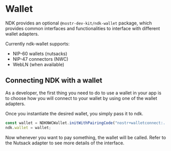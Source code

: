 # Wallet

NDK provides an optional `@nostr-dev-kit/ndk-wallet` package, which provides common interfaces and functionalities to interface with different wallet adapters.

Currently ndk-wallet supports:

- NIP-60 wallets (nutsacks)
- NIP-47 connectors (NWC)
- WebLN (when available)

## Connecting NDK with a wallet

As a developer, the first thing you need to do to use a wallet in your app is to choose how you will connect to your wallet by using one of the wallet adapters.

Once you instantiate the desired wallet, you simply pass it to ndk.

```ts
const wallet = NDKNWCWallet.initWithPairingCode("nostr+walletconnect:....");
ndk.wallet = wallet;
```

Now whenever you want to pay something, the wallet will be called. Refer to the Nutsack adapter to see more details of the interface.
